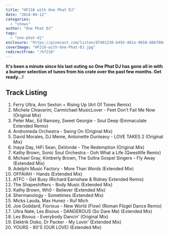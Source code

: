 ```yaml
---
title: "HF216 with One Phat DJ"
date: "2024-04-12"
categories:
  - "shows"
author: "One Phat DJ"
tags:
  - "one-phat-dj"
enclosure: "https://pinecast.com/listen/87401230-b493-481e-9658-886f0841a514.mp3 101624096 audio/mpeg "
coverImage: "HF216-with-One-Phat-DJ.jpg"
redirectFrom: "/hf216"
---
```


**It's been a minute since his last outing so One Phat DJ has gone all in with a bumper selection of tunes from his crate over the past few months. Get ready…!**

## Track Listing

1. Ferry Ultra, Ann Sexton = Rising Up (Art Of Tones Remix)
2. Michele Chiavarini, Carmichael MusicLover - Feet Don't Fail Me Now (Original Mix)
3. Peter Mac, Ed Ramsey, Sweet Georgie - Soul Deep (Emmaculate Extended Remix)
4. Andromeda Orchestra - Swing On (Original Mix)
5. David Morales, DJ Meme, Antoinette Dunleavy - LOVE TAKES 2 (Original Mix)
6. Inaya Day, HiFi Sean, DeVonde - The Redemption (Original Mix)
7. Kathy Brown, Sonic Soul Orchestra - Ooh What a Life (Qwestlife Remix)
8. Michael Gray, Kimberly Brown, The Sultra Gospel Singers - Fly Away (Extended Mix)
9. Adelphi Music Factory - More Than Words (Extended Mix)
10. OFFAIAH - Hands (Extended Mix)
11. ATFC - Get Busy (Richard Earnshaw & Ridney Extended Remix)
12. The Shapeshifters - Body Music (Extended Mix)
13. Kathy Brown, Wh0 - Believer (Extended Mix)
14. Shermanology - Sometimes (Extended Mix)
15. Micks Lauda, Max Hunez - Ruf Mich
16. Joe Goddard, Fiorious - New World (Flow) (Roman Flügel Dance Remix)
17. Ultra Nate, Les Bisous - DANGEROUS (So Dare Me) (Extended Mix)
18. Les Bisous - Everybody Dancin' (Original Mix)
19. Elektrik Disko, Dr Packer - My Lovin' (Extended Mix)
20. YOURS - 80'S (OUR LOVE) (Extended Mix)
